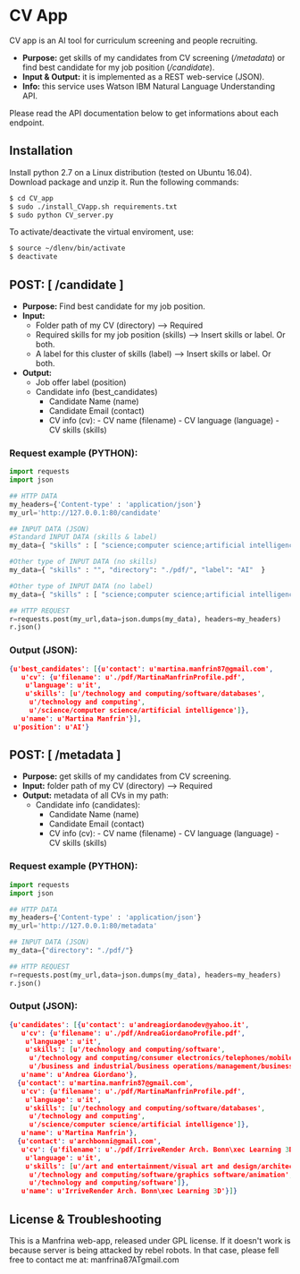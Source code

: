 # CV App 

CV app is an AI tool for curriculum screening and people recruiting. 

  - **Purpose:** get skills of my candidates from CV screening (*/metadata*) or find best candidate for my job position (*/candidate*).
  - **Input & Output:** it is implemented as a REST web-service (JSON).
  - **Info:** this service uses Watson IBM Natural Language Understanding API.

Please read the API documentation below to get informations about each endpoint.

## Installation
Install python 2.7 on a Linux distribution (tested on Ubuntu 16.04).
Download package and unzip it.
Run the following commands:

```sh
$ cd CV_app
$ sudo ./install_CVapp.sh requirements.txt
$ sudo python CV_server.py
```
To activate/deactivate the virtual enviroment, use:

```sh
$ source ~/dlenv/bin/activate
$ deactivate
```
## POST: [ /candidate ]
  - **Purpose:** Find best candidate for my job position.
  - **Input:** 
       -  Folder path of my CV (directory)             --> Required
       - Required skills for my job position (skills) --> Insert skills or label. Or both.
       - A label for this cluster of skills (label)   --> Insert skills or label. Or both.
   - **Output:** 
        - Job offer label (position)
        - Candidate info (best_candidates)
            - Candidate Name (name)
            - Candidate Email (contact)
            - CV info (cv):
                    - CV name (filename)
                    - CV language (language)
                    - CV skills (skills)

### Request example (PYTHON):
```py
import requests
import json

## HTTP DATA
my_headers={'Content-type' : 'application/json'}
my_url='http://127.0.0.1:80/candidate'

## INPUT DATA (JSON)
#Standard INPUT DATA (skills & label)
my_data={ "skills" : [ "science;computer science;artificial intelligence;;", "science;computer science;cryptography;;", "science;computer science;distributed systems;;", "science;computer science;information science;;", "technology and computing;operating systems;linux;;", "technology and computing;programming languages;java;;", "technology and computing;;;;", "technology and computing;technological innovation;;;", "technology and computing;software;databases;;", "technology and computing;operating systems;linux;;", "technology and computing;operating systems;unix;;", "technology and computing;programming languages;;;" ], "directory": "./pdf/", "label": "AI"  }

#Other type of INPUT DATA (no skills)
my_data={ "skills" : "", "directory": "./pdf/", "label": "AI"  }

#Other type of INPUT DATA (no label)
my_data={ "skills" : [ "science;computer science;artificial intelligence;;", "science;computer science;cryptography;;", "science;computer science;distributed systems;;", "science;computer science;information science;;", "technology and computing;operating systems;linux;;", "technology and computing;programming languages;java;;", "technology and computing;;;;", "technology and computing;technological innovation;;;", "technology and computing;software;databases;;", "technology and computing;operating systems;linux;;", "technology and computing;operating systems;unix;;", "technology and computing;programming languages;;;" ], "directory": "./pdf/", "label": ""  }

## HTTP REQUEST
r=requests.post(my_url,data=json.dumps(my_data), headers=my_headers)
r.json()
```

### Output (JSON):
```json
{u'best_candidates': [{u'contact': u'martina.manfrin87@gmail.com',
   u'cv': {u'filename': u'./pdf/MartinaManfrinProfile.pdf',
    u'language': u'it',
    u'skills': [u'/technology and computing/software/databases',
     u'/technology and computing',
     u'/science/computer science/artificial intelligence']},
   u'name': u'Martina Manfrin'}],
 u'position': u'AI'}
```
## POST: [ /metadata ]

  - **Purpose:** get skills of my candidates from CV screening.
  - **Input:** folder path of my CV (directory) --> Required
  - **Output:** metadata of all CVs in my path:
    - Candidate info (candidates):
        - Candidate Name (name)
        - Candidate Email (contact)
        - CV info (cv):
                - CV name (filename)
                - CV language (language)
                - CV skills (skills)

### Request example (PYTHON):
```py
import requests
import json

## HTTP DATA
my_headers={'Content-type' : 'application/json'}
my_url='http://127.0.0.1:80/metadata'

## INPUT DATA (JSON)
my_data={"directory": "./pdf/"}

## HTTP REQUEST
r=requests.post(my_url,data=json.dumps(my_data), headers=my_headers)
r.json()
```
### Output (JSON):
```json
{u'candidates': [{u'contact': u'andreagiordanodev@yahoo.it',
   u'cv': {u'filename': u'./pdf/AndreaGiordanoProfile.pdf',
    u'language': u'it',
    u'skills': [u'/technology and computing/software',
     u'/technology and computing/consumer electronics/telephones/mobile phones/smart phones',
     u'/business and industrial/business operations/management/business process']},
   u'name': u'Andrea Giordano'},
  {u'contact': u'martina.manfrin87@gmail.com',
   u'cv': {u'filename': u'./pdf/MartinaManfrinProfile.pdf',
    u'language': u'it',
    u'skills': [u'/technology and computing/software/databases',
     u'/technology and computing',
     u'/science/computer science/artificial intelligence']},
   u'name': u'Martina Manfrin'},
  {u'contact': u'archbonni@gmail.com',
   u'cv': {u'filename': u'./pdf/IrriveRender Arch. Bonn\xec Learning 3DProfile.pdf',
    u'language': u'it',
    u'skills': [u'/art and entertainment/visual art and design/architecture',
     u'/technology and computing/software/graphics software/animation',
     u'/technology and computing/software']},
   u'name': u'IrriveRender Arch. Bonn\xec Learning 3D'}]}
```

## License & Troubleshooting
This is a Manfrina web-app, released under GPL license. 
If it doesn't work is because server is being attacked by rebel robots. 
In that case, please fell free to contact me at: manfrina87ATgmail.com


